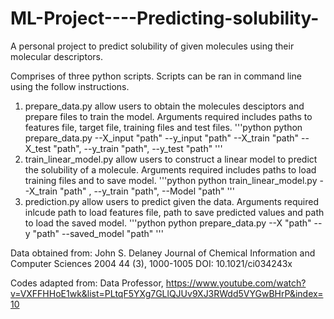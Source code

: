 # ML-Project----Predicting-solubility-
A personal project to predict solubility of given molecules using their molecular descriptors. 

Comprises of three python scripts. Scripts can be ran in command line using the follow instructions. 
1. prepare_data.py allow users to obtain the molecules desciptors and prepare files to train the model. Arguments required includes paths to features file, target file, training files and test files. 
'''python
python prepare_data.py --X_input "path" --y_input "path" --X_train "path" --X_test "path", --y_train "path", --y_test "path"
'''
2. train_linear_model.py allow users to construct a linear model to predict the solubility of a molecule. Arguments required includes paths to load training files and to save model.
'''python
python train_linear_model.py  --X_train "path" , --y_train "path", --Model "path"
'''
3. prediction.py allow users to predict given the data. Arguments required inlcude path to load features file, path to save predicted values and path to load the saved model. 
'''python
python prepare_data.py --X "path" --y "path" --saved_model "path" 
'''

Data obtained from:
John S. Delaney
Journal of Chemical Information and Computer Sciences 2004 44 (3), 1000-1005
DOI: 10.1021/ci034243x

Codes adapted from:
Data Professor, https://www.youtube.com/watch?v=VXFFHHoE1wk&list=PLtqF5YXg7GLlQJUv9XJ3RWdd5VYGwBHrP&index=10
